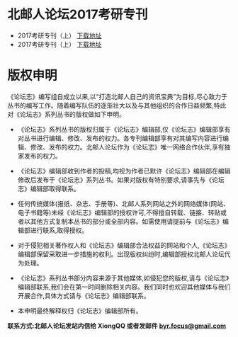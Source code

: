 # 北邮人论坛2017考研专刊

- 2017考研专刊（上） [下载地址](https://github.com/ingbyr/bbs-byr-cn-kyzk/releases/download/2017.9/2017-kyzk-2.pdf)
- 2017考研专刊（上） [下载地址](https://github.com/ingbyr/bbs-byr-cn-kyzk/releases/download/2017/2017-kyzk-1.pdf)

# 版权申明
《论坛志》编写组自成立以来,以“打造北邮人自己的资讯宝典”为目标,尽心致力于丛书的编写工作。随着编写队伍的逐渐壮大以及与其他组织的合作日益频繁,特此对《论坛志》系列丛书的版权做如下申明。

- 《论坛志》系列丛书的版权归属于《论坛志》编辑部,仅《论坛志》编辑部享有对丛书进行编辑、修改、发布的权力。各专刊编辑部享有对其编写内容进行编辑、修改、发布的权力。北邮人论坛作为《论坛志》唯一网络合作伙伴,享有独家发布的权力。

- 《论坛志》编辑部收到作者的投稿,均视为作者已默许《论坛志》编辑部在编辑修改后发布于《论坛志》系列丛书。如果对版权有特别要求,请事先与《论坛志》编辑部取得联系。

- 任何传统媒体(报纸、杂志、手册等)、北邮人系列网站之外的网络媒体(网站、电子书籍等)未经《论坛志》编辑部的授权许可,不得擅自转载、链接、转贴或者以其他方式复制本丛书的部分或全部内容。如需使用请提前与《论坛志》编辑部进行联系,取得授权。

- 对于侵犯相关著作权人和《论坛志》编辑部合法权益的网站和个人,《论坛志》编辑部保留采取进一步措施的权利。出现版权纠纷时,编辑部授权北邮人论坛代为处理。

- 《论坛志》系列丛书部分内容来源于其他媒体,如侵犯您的版权,请与《论坛志》编辑部联系,我们会在第一时间删除相关内容。我们同时也欢迎其他媒体与我们开展合作,具体方式请与《论坛志》编辑部联系。

- 本申明最终解释权归《论坛志》编辑部所有。

**联系方式:北邮人论坛发站内信给 XiongQQ 或者发邮件 byr.focus@gmail.com**
